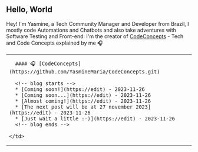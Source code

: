 ## Hello, World
Hey! I'm Yasmine, a Tech Community Manager and Developer from Brazil, I mostly code Automations and Chatbots and also take adventures with Software Testing and Front-end. 
I'm the creator of [CodeConcepts](https://github.com/YasmineMaria/CodeConcepts.git) - Tech and Code Concepts explained by me 🎧

<table width="960">
  <tr>
    <td valign="top" width="50%">
    
      #### 🎧 [CodeConcepts](https://github.com/YasmineMaria/CodeConcepts.git)

      <!-- blog starts -->
      * [Coming soon!](https://edit) - 2023-11-26
      * [Coming soon...](https://edit) - 2023-11-26
      * [Almost coming!](https://edit) - 2023-11-26
      * [The next post will be at 27 november 2023](https://edit) - 2023-11-26
      * [Just wait a little :-)](https://edit) - 2023-11-26
      <!-- blog ends -->
      
    </td>
  </tr>
</table>



